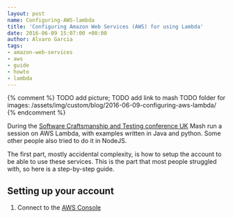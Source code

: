 ```yaml
---
layout: post
name: Configuring-AWS-lambda 
title: 'Configuring Amazon Web Services (AWS) for using Lambda'
date: 2016-06-09 15:07:00 +00:00
author: Alvaro Garcia 
tags:
- amazon-web-services
- aws
- guide
- howto
- lambda
---
```


{% comment %}
    TODO add picture; 
    TODO add link to mash
    TODO folder for images: /assets/img/custom/blog/2016-06-09-configuring-aws-lambda/
{% endcomment %}

During the  [Software Craftsmanship and Testing conference UK](http://socratesuk.org/index.html) Mash run a session on AWS Lambda, with examples written in Java and python. Some other people also tried to do it in NodeJS.

The first part, mostly accidental complexity, is how to setup the account to be able to use these services. This is the part that most people struggled with, so here is a step-by-step guide.

## Setting up your account

 1. Connect to the [AWS Console][AWS Console]


[AWS Console]: https://console.aws.amazon.com
